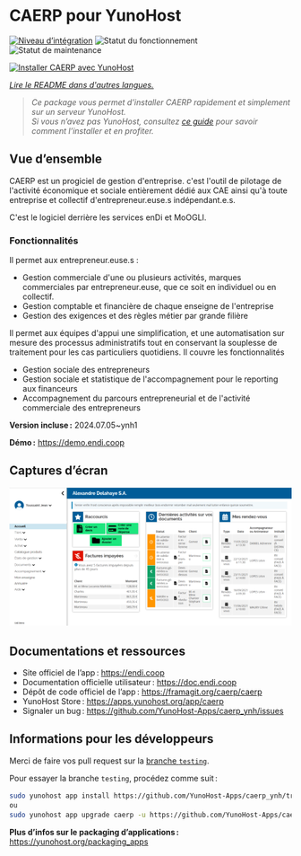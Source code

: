 <!--
Nota bene : ce README est automatiquement généré par <https://github.com/YunoHost/apps/tree/master/tools/readme_generator>
Il NE doit PAS être modifié à la main.
-->

# CAERP pour YunoHost

[![Niveau d’intégration](https://dash.yunohost.org/integration/caerp.svg)](https://ci-apps.yunohost.org/ci/apps/caerp/) ![Statut du fonctionnement](https://ci-apps.yunohost.org/ci/badges/caerp.status.svg) ![Statut de maintenance](https://ci-apps.yunohost.org/ci/badges/caerp.maintain.svg)

[![Installer CAERP avec YunoHost](https://install-app.yunohost.org/install-with-yunohost.svg)](https://install-app.yunohost.org/?app=caerp)

*[Lire le README dans d'autres langues.](./ALL_README.md)*

> *Ce package vous permet d’installer CAERP rapidement et simplement sur un serveur YunoHost.*  
> *Si vous n’avez pas YunoHost, consultez [ce guide](https://yunohost.org/install) pour savoir comment l’installer et en profiter.*

## Vue d’ensemble

CAERP est un progiciel de gestion d'entreprise. c'est l'outil de pilotage de
l'activité économique et sociale entièrement dédié aux CAE ainsi qu'à toute
entreprise et collectif d'entrepreneur.euse.s indépendant.e.s.

C'est le logiciel derrière les services enDi et MoOGLI.

### Fonctionnalités

Il permet aux entrepreneur.euse.s :

* Gestion commerciale d'une ou plusieurs activités, marques commerciales par entrepreneur.euse, que ce soit en individuel ou en collectif.
* Gestion comptable et financière de chaque enseigne de l'entreprise
* Gestion des exigences et des règles métier par grande filière

Il permet aux équipes d'appui une simplification, et une automatisation sur mesure des processus administratifs tout en conservant la souplesse de traitement pour les cas particuliers quotidiens. Il couvre les fonctionnalités

* Gestion sociale des entrepreneurs
* Gestion sociale et statistique de l'accompagnement pour le reporting aux financeurs
* Accompagnement du parcours entrepreneurial et de l'activité commerciale des entrepreneurs


**Version incluse :** 2024.07.05~ynh1

**Démo :** <https://demo.endi.coop>

## Captures d’écran

![Capture d’écran de CAERP](./doc/screenshots/accueil.png)

## Documentations et ressources

- Site officiel de l’app : <https://endi.coop>
- Documentation officielle utilisateur : <https://doc.endi.coop>
- Dépôt de code officiel de l’app : <https://framagit.org/caerp/caerp>
- YunoHost Store : <https://apps.yunohost.org/app/caerp>
- Signaler un bug : <https://github.com/YunoHost-Apps/caerp_ynh/issues>

## Informations pour les développeurs

Merci de faire vos pull request sur la [branche `testing`](https://github.com/YunoHost-Apps/caerp_ynh/tree/testing).

Pour essayer la branche `testing`, procédez comme suit :

```bash
sudo yunohost app install https://github.com/YunoHost-Apps/caerp_ynh/tree/testing --debug
ou
sudo yunohost app upgrade caerp -u https://github.com/YunoHost-Apps/caerp_ynh/tree/testing --debug
```

**Plus d’infos sur le packaging d’applications :** <https://yunohost.org/packaging_apps>
